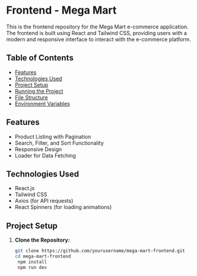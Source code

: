 # Frontend - Mega Mart

This is the frontend repository for the Mega Mart e-commerce application. The frontend is built using React and Tailwind CSS, providing users with a modern and responsive interface to interact with the e-commerce platform.

## Table of Contents

- [Features](#features)
- [Technologies Used](#technologies-used)
- [Project Setup](#project-setup)
- [Running the Project](#running-the-project)
- [File Structure](#file-structure)
- [Environment Variables](#environment-variables)

## Features

- Product Listing with Pagination
- Search, Filter, and Sort Functionality
- Responsive Design
- Loader for Data Fetching

## Technologies Used

- React.js
- Tailwind CSS
- Axios (for API requests)
- React Spinners (for loading animations)

## Project Setup

1. **Clone the Repository:**

   ```bash
   git clone https://github.com/yourusername/mega-mart-frontend.git
   cd mega-mart-frontend
    npm install
    npm run dev
